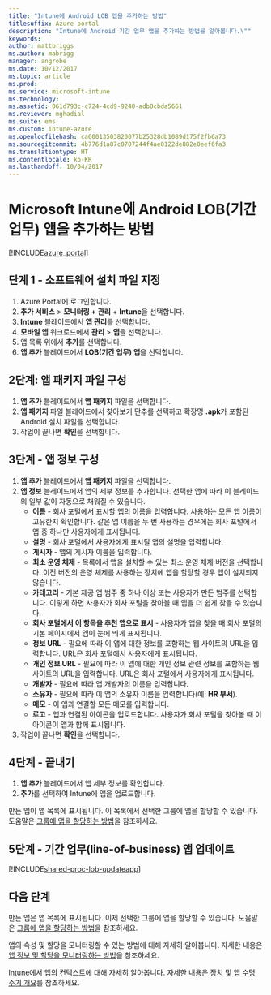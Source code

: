 ```yaml
---
title: "Intune에 Android LOB 앱을 추가하는 방법"
titlesuffix: Azure portal
description: "Intune에 Android 기간 업무 앱을 추가하는 방법을 알아봅니다.\""
keywords: 
author: mattbriggs
ms.author: mabrigg
manager: angrobe
ms.date: 10/12/2017
ms.topic: article
ms.prod: 
ms.service: microsoft-intune
ms.technology: 
ms.assetid: 061d793c-c724-4cd9-9240-adb0cbda5661
ms.reviewer: mghadial
ms.suite: ems
ms.custom: intune-azure
ms.openlocfilehash: ca60013503820077b25328db1089d175f2fb6a73
ms.sourcegitcommit: 4b776d1a87c0707244f4ae0122de882e0eef6fa3
ms.translationtype: HT
ms.contentlocale: ko-KR
ms.lasthandoff: 10/04/2017
---
```

# <a name="how-to-add-android-line-of-business-lob-apps-to-microsoft-intune"></a>Microsoft Intune에 Android LOB(기간 업무) 앱을 추가하는 방법

[!INCLUDE[azure_portal](./includes/azure_portal.md)]


## <a name="step-1---specify-the-software-setup-file"></a>단계 1 - 소프트웨어 설치 파일 지정

1. Azure Portal에 로그인합니다.
2. **추가 서비스** > **모니터링 + 관리** + **Intune**을 선택합니다.
3. **Intune** 블레이드에서 **앱 관리**를 선택합니다.
4. **모바일 앱** 워크로드에서 **관리** > **앱**을 선택합니다.
5. 앱 목록 위에서 **추가**를 선택합니다.
6. **앱 추가** 블레이드에서 **LOB(기간 업무) 앱**을 선택합니다.

## <a name="step-2---configure-the-app-package-file"></a>2단계: 앱 패키지 파일 구성

1. **앱 추가** 블레이드에서 **앱 패키지** 파일을 선택합니다.
2. **앱 패키지** 파일 블레이드에서 찾아보기 단추를 선택하고 확장명 **.apk**가 포함된 Android 설치 파일을 선택합니다.
3. 작업이 끝나면 **확인**을 선택합니다.


## <a name="step-3---configure-app-information"></a>3단계 - 앱 정보 구성

1. **앱 추가** 블레이드에서 **앱 패키지** 파일을 선택합니다.
2. **앱 정보** 블레이드에서 앱의 세부 정보를 추가합니다. 선택한 앱에 따라 이 블레이드의 일부 값이 자동으로 채워질 수 있습니다.
    - **이름** - 회사 포털에서 표시할 앱의 이름을 입력합니다. 사용하는 모든 앱 이름이 고유한지 확인합니다. 같은 앱 이름을 두 번 사용하는 경우에는 회사 포털에서 앱 중 하나만 사용자에게 표시됩니다.
    - **설명** - 회사 포털에서 사용자에게 표시될 앱의 설명을 입력합니다.
    - **게시자** - 앱의 게시자 이름을 입력합니다.
    - **최소 운영 체제** - 목록에서 앱을 설치할 수 있는 최소 운영 체제 버전을 선택합니다. 이전 버전의 운영 체제를 사용하는 장치에 앱을 할당할 경우 앱이 설치되지 않습니다.
    - **카테고리** - 기본 제공 앱 범주 중 하나 이상 또는 사용자가 만든 범주를 선택합니다. 이렇게 하면 사용자가 회사 포털을 찾아볼 때 앱을 더 쉽게 찾을 수 있습니다.
    - **회사 포털에서 이 항목을 추천 앱으로 표시** - 사용자가 앱을 찾을 때 회사 포털의 기본 페이지에서 앱이 눈에 띄게 표시됩니다.
    - **정보 URL** - 필요에 따라 이 앱에 대한 정보를 포함하는 웹 사이트의 URL을 입력합니다. URL은 회사 포털에서 사용자에게 표시됩니다.
    - **개인 정보 URL** - 필요에 따라 이 앱에 대한 개인 정보 관련 정보를 포함하는 웹 사이트의 URL을 입력합니다. URL은 회사 포털에서 사용자에게 표시됩니다.
    - **개발자** - 필요에 따라 앱 개발자의 이름을 입력합니다.
    - **소유자** - 필요에 따라 이 앱의 소유자 이름을 입력합니다(예: **HR 부서**).
    - **메모** - 이 앱과 연결할 모든 메모를 입력합니다.
    - **로고** - 앱과 연결된 아이콘을 업로드합니다. 사용자가 회사 포털을 찾아볼 때 이 아이콘이 앱과 함께 표시됩니다.
3. 작업이 끝나면 **확인**을 선택합니다.

## <a name="step-4---finish-up"></a>4단계 - 끝내기

1. **앱 추가** 블레이드에서 앱 세부 정보를 확인합니다.
2. **추가**를 선택하여 Intune에 앱을 업로드합니다.

만든 앱이 앱 목록에 표시됩니다. 이 목록에서 선택한 그룹에 앱을 할당할 수 있습니다. 도움말은 [그룹에 앱을 할당하는 방법](apps-deploy.md)을 참조하세요.

## <a name="step-5---update-a-line-of-business-app"></a>5단계 - 기간 업무(line-of-business) 앱 업데이트

[!INCLUDE[shared-proc-lob-updateapp](./includes/shared-proc-lob-updateapp.md)]

## <a name="next-steps"></a>다음 단계

만든 앱은 앱 목록에 표시됩니다. 이제 선택한 그룹에 앱을 할당할 수 있습니다. 도움말은 [그룹에 앱을 할당하는 방법](apps-deploy.md)을 참조하세요.

앱의 속성 및 할당을 모니터링할 수 있는 방법에 대해 자세히 알아봅니다. 자세한 내용은 [앱 정보 및 할당을 모니터링하는 방법](apps-monitor.md)을 참조하세요.

Intune에서 앱의 컨텍스트에 대해 자세히 알아봅니다. 자세한 내용은 [장치 및 앱 수명 주기 개요](introduction-device-app-lifecycles.md)를 참조하세요.
